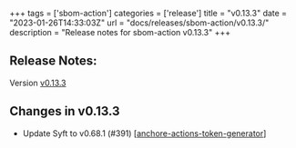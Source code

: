 +++
tags = ['sbom-action']
categories = ['release']
title = "v0.13.3"
date = "2023-01-26T14:33:03Z"
url = "docs/releases/sbom-action/v0.13.3/"
description = "Release notes for sbom-action v0.13.3"
+++

## Release Notes:
Version [v0.13.3](https://github.com/anchore/sbom-action/releases/tag/v0.13.3)

## Changes in v0.13.3

- Update Syft to v0.68.1 (#391) [[anchore-actions-token-generator](https://github.com/anchore-actions-token-generator)]
